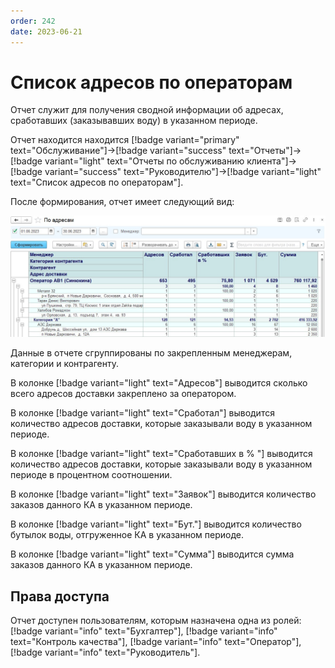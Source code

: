 ```yaml
---
order: 242
date: 2023-06-21
---
```

# Список адресов по операторам

Отчет служит для получения сводной информации об адресах, сработавших (заказывавших воду) в указанном периоде.

Отчет находится находится [!badge variant="primary" text="Обслуживание"]->[!badge variant="success" text="Отчеты"]->[!badge variant="light" text="Отчеты по обслуживанию клиента"]->[!badge variant="success" text="Руководителю"]->[!badge variant="light" text="Список адресов по операторам"].

После формирования, отчет имеет следующий вид:

![Список адресов по операторам](/images/Отчет_список_адресов_по_операторам.jpg)

Данные в отчете сгруппированы по закрепленным менеджерам, категории и контрагенту.

В колонке  [!badge variant="light" text="Адресов"] выводится сколько всего адресов доставки закреплено за оператором.

В колонке  [!badge variant="light" text="Сработал"] выводится количество адресов доставки, которые заказывали воду в указанном периоде.

В колонке  [!badge variant="light" text="Сработавших в % "] выводится количество адресов доставки, которые заказывали воду в указанном периоде в процентном соотношении.

В колонке [!badge variant="light" text="Заявок"] выводится количество заказов данного КА в указанном периоде.

В колонке [!badge variant="light" text="Бут."] выводится количество бутылок воды, отгруженное КА в указанном периоде.

В колонке [!badge variant="light" text="Сумма"] выводится сумма заказов данного КА в указанном периоде.

## Права доступа

Отчет доступен пользователям, которым назначена одна из ролей: [!badge variant="info" text="Бухгалтер"], [!badge variant="info" text="Контроль качества"], [!badge variant="info" text="Оператор"], [!badge variant="info" text="Руководитель"].
